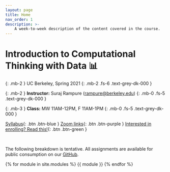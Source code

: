 ```yaml
---
layout: page
title: Home
nav_order: 1
description: >-
    A week-to-week description of the content covered in the course.
---
```


# Introduction to Computational Thinking with Data 📊
{: .mb-2 }
UC Berkeley, Spring 2021
{: .mb-2 .fs-6 .text-grey-dk-000 }

{: .mb-2 }
**Instructor:** Suraj Rampure (<a>rampure@berkeley.edu</a>)
{: .mb-0 .fs-5 .text-grey-dk-000 }

{: .mb-3 }
**Class:** MW 11AM-12PM, F 11AM-1PM
{: .mb-0 .fs-5 .text-grey-dk-000 }

<!-- {% assign instructors = site.staffers | where: 'role', 'Instructor' %}
<div class="role">
  {% for staffer in instructors %}
  {{ staffer }}
  {% endfor %}
</div> -->

[Syllabus](syllabus){: .btn .btn-blue } [Zoom links](https://edstem.org/us/courses/3251/discussion/201908){: .btn .btn-purple } [Interested in enrolling? Read this!](enrollment){: .btn .btn-green }

<br>

The following breakdown is tentative. All assignments are available for public consumption on our [GitHub](https://github.com/surajrampure/data-94-sp21/).

{% for module in site.modules %}
{{ module }}
{% endfor %}

